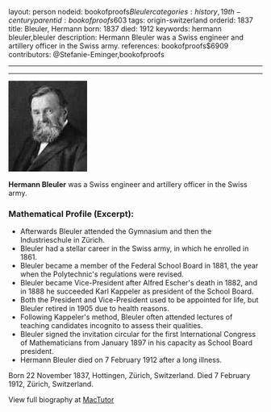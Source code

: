 layout: person
nodeid: bookofproofs$Bleuler
categories: history,19th-century
parentid: bookofproofs$603
tags: origin-switzerland
orderid: 1837
title: Bleuler, Hermann
born: 1837
died: 1912
keywords: hermann bleuler,bleuler
description: Hermann Bleuler was a Swiss engineer and artillery officer in the Swiss army.
references: bookofproofs$6909
contributors: @Stefanie-Eminger,bookofproofs

---



---

![Bleuler.jpg](https://github.com/bookofproofs/bookofproofs.github.io/blob/main/_sources/_assets/images/portraits/Bleuler.jpg?raw=true)

**Hermann Bleuler** was a Swiss engineer and artillery officer in the Swiss army.

### Mathematical Profile (Excerpt):
* Afterwards Bleuler attended the Gymnasium and then the Industrieschule in Zürich.
* Bleuler had a stellar career in the Swiss army, in which he enrolled in 1861.
* Bleuler became a member of the Federal School Board in 1881, the year when the Polytechnic's regulations were revised.
* Bleuler became Vice-President after Alfred Escher's death in 1882, and in 1888 he succeeded Karl Kappeler as president of the School Board.
* Both the President and Vice-President used to be appointed for life, but Bleuler retired in 1905 due to health reasons.
* Following Kappeler's method, Bleuler often attended lectures of teaching candidates incognito to assess their qualities.
* Bleuler signed the invitation circular for the first International Congress of Mathematicians from January 1897 in his capacity as School Board president.
* Hermann Bleuler died on 7 February 1912 after a long illness.

Born 22 November 1837, Hottingen, Zürich, Switzerland. Died 7 February 1912, Zürich, Switzerland.

View full biography at [MacTutor](https://mathshistory.st-andrews.ac.uk/Biographies/Bleuler/)
